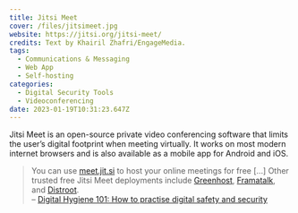 ```yaml
---
title: Jitsi Meet
cover: /files/jitsimeet.jpg
website: https://jitsi.org/jitsi-meet/
credits: Text by Khairil Zhafri/EngageMedia.
tags:
  - Communications & Messaging
  - Web App
  - Self-hosting
categories:
  - Digital Security Tools
  - Videoconferencing
date: 2023-01-19T10:31:23.647Z
---
```

Jitsi Meet is an open-source private video conferencing software that limits the user’s digital footprint when meeting virtually. It works on most modern internet browsers and is also available as a mobile app for Android and iOS.

> You can use [meet.jit.si](https://meet.jit.si/) to host your online meetings for free \[…] Other trusted free Jitsi Meet deployments include [Greenhost](https://meet.greenhost.net/), [Framatalk](https://framatalk.org/), and [Distroot](https://calls.disroot.org/). \
> – [Digital Hygiene 101: How to practise digital safety and security](https://engagemedia.org/2022/digital-hygiene-safety-security/)